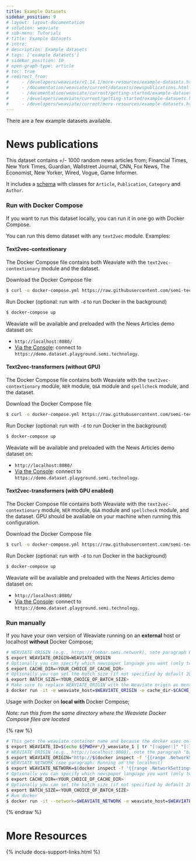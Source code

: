 ```yaml
---
title: Example Datasets
sidebar_position: 9
# layout: layout-documentation
# solution: weaviate
# sub-menu: Tutorials
# title: Example datasets
# intro: 
# description: Example datasets
# tags: ['example datasets']
# sidebar_position: 10
# open-graph-type: article
# toc: true
# redirect_from:
#     - /developers/weaviate/v1.14.1/more-resources/example-datasets.html
#     - /documentation/weaviate/current/datasets/newspublications.html
#     - /documentation/weaviate/current/getting-started/example-datasets.html
#     - /developers/weaviate/current/getting-started/example-datasets.html
#     - /developers/weaviate/current/more-resources/example-datasets.html
---
```


There are a few example datasets available.

# News publications

This dataset contains +/- 1000 random news articles from; Financial Times, New York Times, Guardian, Wallstreet Journal, CNN, Fox News, The Economist, New Yorker, Wired, Vogue, Game Informer.

It includes a [schema](../tutorials/how-to-create-a-schema.html) with classes for `Article`, `Publication`, `Category` and `Author`. 

### Run with Docker Compose

If you want to run this dataset locally, you can run it in one go with Docker Compose.

You can run this demo dataset with any `text2vec` module. Examples:

#### Text2vec-contextionary

The Docker Compose file contains both Weaviate with the `text2vec-contextionary` module and the dataset.

Download the Docker Compose file

```bash
$ curl -o docker-compose.yml https://raw.githubusercontent.com/semi-technologies/weaviate-examples/main/weaviate-contextionary-newspublications/docker-compose.yaml
```

Run Docker (optional: run with `-d` to run Docker in the background)

```bash
$ docker-compose up
```

Weaviate will be available and preloaded with the News Articles demo dataset on:

- `http://localhost:8080/`
- [Via the Console](https://console.semi.technology/): connect to `https://demo.dataset.playground.semi.technology`.

#### Text2vec-transformers (without GPU)

The Docker Compose file contains both Weaviate with the `text2vec-contextionary` module, `NER` module, `Q&A` module and `spellcheck` module, and the dataset.

Download the Docker Compose file

```bash
$ curl -o docker-compose.yml https://raw.githubusercontent.com/semi-technologies/weaviate-examples/main/weaviate-transformers-newspublications/docker-compose.yaml
```

Run Docker (optional: run with `-d` to run Docker in the background)

```bash
$ docker-compose up
```

Weaviate will be available and preloaded with the News Articles demo dataset on:

- `http://localhost:8080/`
- [Via the Console](https://console.semi.technology/): connect to `https://demo.dataset.playground.semi.technology`.

#### Text2vec-transformers (with GPU enabled)

The Docker Compose file contains both Weaviate with the `text2vec-contextionary` module, `NER` module, `Q&A` module and `spellcheck` module, and the dataset. GPU should be available on your machine when running this configuration.

Download the Docker Compose file

```bash
$ curl -o docker-compose.yml https://raw.githubusercontent.com/semi-technologies/weaviate-examples/main/weaviate-transformers-newspublications/docker-compose-gpu.yaml
```

Run Docker (optional: run with `-d` to run Docker in the background)

```bash
$ docker-compose up
```

Weaviate will be available and preloaded with the News Articles demo dataset on:

- `http://localhost:8080/`
- [Via the Console](https://console.semi.technology/): connect to `https://demo.dataset.playground.semi.technology`.

### Run manually

If you have your own version of Weaviate running on an **external** host or localhost **without** Docker Compose;

```bash
# WEAVIATE ORIGIN (e.g., https://foobar.semi.network), note paragraph basics for setting the local IP
$ export WEAVIATE_ORIGIN=WEAVIATE_ORIGIN
# Optionally you can specify which newspaper language you want (only two options `cache-en` or `cache-nl`, if not specified by default it is `cache-en` )
$ export CACHE_DIR=<YOUR_CHOICE_OF_CACHE_DIR>
# Optionally you can set the batch size (if not specified by default 200)
$ export BATCH_SIZE=<YOUR_CHOICE_OF_BATCH_SIZE>
# Make sure to replace WEAVIATE_ORIGIN with the Weaviate origin as mentioned in the basics above
$ docker run -it -e weaviate_host=$WEAVIATE_ORIGIN -e cache_dir-$CACHE_DIR -e batch_size=$BATCH_SIZE semitechnologies/weaviate-demo-newspublications:latest

```

Usage with Docker on **local with** Docker Compose;

_Note: run this from the same directory where the Weaviate Docker Compose files are located_

{% raw %}
```bash
# This gets the weaviate container name and because the docker uses only lowercase we need to do it too (Can be found manually if 'tr' does not work for you)
$ export WEAVIATE_ID=$(echo ${PWD##*/}_weaviate_1 | tr "[:upper:]" "[:lower:]")
# WEAVIATE ORIGIN (e.g., http://localhost:8080), note the paragraph "basics" for setting the local IP
$ export WEAVIATE_ORIGIN="http://$(docker inspect -f '{{range .NetworkSettings.Networks}}{{.IPAddress}}{{end}}' $WEAVIATE_ID):8080"
# WEAVIATE NETWORK (see paragraph: Running on the localhost)
$ export WEAVIATE_NETWORK=$(docker inspect -f '{{range .NetworkSettings.Networks}}{{.NetworkID}}{{end}}' $WEAVIATE_ID)
# Optionally you can specify which newspaper language you want (only two options `cache-en` or `cache-nl`, if not specified by default it is `cache-en` )
$ export CACHE_DIR=<YOUR_CHOICE_OF_CACHE_DIR>
# Optionally you can set the batch size (if not specified by default 200)
$ export BATCH_SIZE=<YOUR_CHOICE_OF_BATCH_SIZE>
# Run docker
$ docker run -it --network=$WEAVIATE_NETWORK -e weaviate_host=$WEAVIATE_ORIGIN -e cache_dir-$CACHE_DIR -e batch_size=$BATCH_SIZE  semitechnologies/weaviate-demo-newspublications:latest
```
{% endraw %}



# More Resources

{% include docs-support-links.html %}
